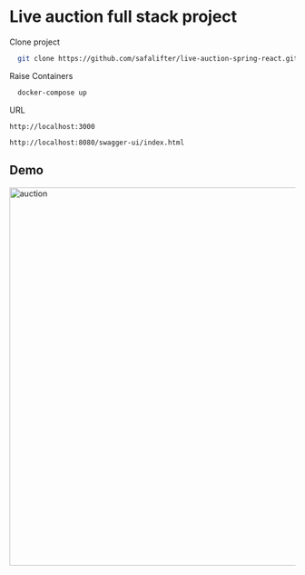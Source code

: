 # Live auction full stack project

Clone project
```bash
  git clone https://github.com/safalifter/live-auction-spring-react.git
```

Raise Containers
```bash
  docker-compose up
```

URL

`http://localhost:3000`

`http://localhost:8080/swagger-ui/index.html`

## Demo
<img
src="https://user-images.githubusercontent.com/70344201/229298391-e8b84e93-9e3a-4294-b62e-504411dff99c.gif"
width="666"
alt="auction"/>